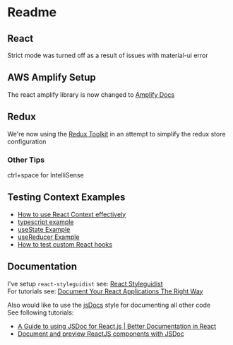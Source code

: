 # Readme

## React

Strict mode was turned off as a result of issues with material-ui error

## AWS Amplify Setup

The react amplify library is now changed to [Amplify Docs](https://docs.amplify.aws/ui/auth/authenticator/q/framework/react#usage-1)

## Redux

We're now using the [Redux Toolkit](https://redux-toolkit.js.org) in an attempt to simplify the redux store configuration

### Other Tips

ctrl+space for IntelliSense

## Testing Context Examples

* [How to use React Context effectively](https://kentcdodds.com/blog/how-to-use-react-context-effectively)
* [typescript example](https://codesandbox.io/s/bitter-night-i5mhj)
* [useState Example](https://codesandbox.io/s/3vryq4qrp)
* [useReducer Example](https://codesandbox.io/s/react-codesandbox-je6cc)
* [How to test custom React hooks](https://kentcdodds.com/blog/how-to-test-custom-react-hooks)

## Documentation

I've setup `react-styleguidist` see: [React Styleguidist](https://react-styleguidist.js.org)  
For tutorials see: [Document Your React Applications The Right Way](https://medium.com/javascript-in-plain-english/document-your-react-applications-the-right-way-f648053c3a70)  

Also would like to use the [jsDocs](https://jsdoc.app) style for documenting all other code  
See following tutorials:

* [A Guide to using JSDoc for React.js | Better Documentation in React](https://www.inkoop.io/blog/a-guide-to-js-docs-for-react-js/)
* [Document and preview ReactJS components with JSDoc](https://wojciechkrysiak.medium.com/document-reactjs-components-with-preview-by-using-jsdoc-70d39d2cc777)
